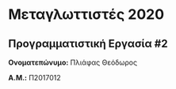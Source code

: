 # Μεταγλωττιστές 2020
## Προγραμματιστική Εργασία #2

**Ονοματεπώνυμο:** Πλιάφας Θεόδωρος

**Α.Μ.:** Π2017012


